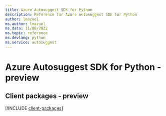 ```yaml
---
title: Azure Autosuggest SDK for Python
description: Reference for Azure Autosuggest SDK for Python
author: lmazuel
ms.author: lmazuel
ms.data: 11/08/2022
ms.topic: reference
ms.devlang: python
ms.service: autosuggest
---
```

# Azure Autosuggest SDK for Python - preview

## Client packages - preview
[!INCLUDE [client-packages](autosuggest-client-index.md)]
